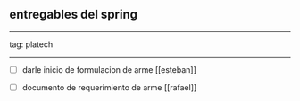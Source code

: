 
## entregables del spring

---

tag: platech

---

- [ ] darle inicio de formulacion de arme [[esteban]]
- [ ] documento de requerimiento de arme [[rafael]]


